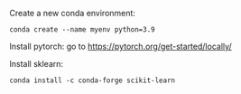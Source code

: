 Create a new conda environment:

```
conda create --name myenv python=3.9

```

Install pytorch: go to https://pytorch.org/get-started/locally/

Install sklearn:

```
conda install -c conda-forge scikit-learn

```